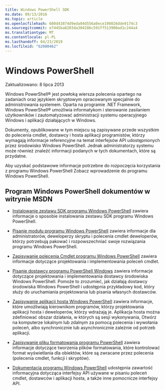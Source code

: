 ```yaml
---
title: Windows PowerShell SDK
ms.date: 09/13/2016
ms.topic: article
ms.openlocfilehash: 600d43874d9eda04d556a0ece198026dde9174c3
ms.sourcegitcommit: e7445ba8203da304286c591ff513900ad1c244a4
ms.translationtype: MT
ms.contentlocale: pl-PL
ms.lasthandoff: 04/23/2019
ms.locfileid: "62080462"
---
```

# <a name="windows-powershell"></a>Windows PowerShell

Zaktualizowano: 8 lipca 2013

Windows PowerShell® jest powłoką wiersza polecenia opartego na zadaniach oraz językiem skryptowym opracowanym specjalnie do administrowania systemem. Oparta na programie .NET Framework, Windows PowerShell® umożliwia informatykom i sterowanie zasilaniem użytkowników i zautomatyzować administracji systemu operacyjnego Windows i aplikacji działających w Windows.

Dokumenty, opublikowane w tym miejscu są zapisywane przede wszystkim do polecenia cmdlet, dostawcy i hosta aplikacji programistów, którzy wymagają informacje referencyjne na temat interfejsów API udostępnionych przez środowisko Windows PowerShell.
Jednak administratorzy systemu może również znaleźć informacji podanych w tych dokumentach, które są przydatne.

Aby uzyskać podstawowe informacje potrzebne do rozpoczęcia korzystania z programu Windows PowerShell Zobacz wprowadzenie do programu Windows PowerShell.

## <a name="windows-powershell-documents-on-msdn"></a>Program Windows PowerShell dokumentów w witrynie MSDN

- [Instalowanie zestawu SDK programu Windows PowerShell](https://msdn.microsoft.com/en-us/library/ff458115.aspx) zawiera informacje o sposobie instalowania zestawu SDK programu Windows PowerShell.

- [Pisanie modułu programu Windows PowerShell](./module/writing-a-windows-powershell-module.md) zawiera informacje dla administratorów, deweloperzy skryptu i polecenia cmdlet deweloperów, którzy potrzebują pakować i rozpowszechniać swoje rozwiązania programu Windows PowerShell.

- [Zapisywanie polecenia Cmdlet programu Windows PowerShell](./cmdlet/writing-a-windows-powershell-cmdlet.md) zawiera informacje dotyczące projektowania i implementowania poleceń cmdlet.

- [Pisanie dostawcy programu PowerShell Windows](./provider/writing-a-windows-powershell-provider.md) zawiera informacje dotyczące projektowania i implementowania dostawcy środowiska Windows PowerShell. Pomoże to zrozumieć, jak działają dostawcy środowiska Windows PowerShell i udostępnia przykładowy kod, który służy do uruchamiania projektowania lub pisania własnych dostawców.

- [Zapisywanie aplikacji hosta Windows PowerShell](./hosting/writing-a-windows-powershell-host-application.md) zawiera informacje, które umożliwiają kierownikom programów, którzy projektowania aplikacji hosta i deweloperów, którzy wdrażają je. Aplikacja hosta można zdefiniować obszar działania, w których są sesji wykonywania, Otwórz na komputerze lokalnym lub zdalnym za pomocą polecenia i wywołania poleceń, albo synchronicznie lub asynchronicznie zależnie od potrzeb aplikacji.

- [Zapisywanie pliku formatowania programu PowerShell](./format/writing-a-powershell-formatting-file.md) zawiera informacje dotyczące tworzenia plików formatowania, które kontrolować format wyświetlania dla obiektów, które są zwracane przez polecenia (polecenia cmdlet, funkcji i skryptów).

- [Dokumentacja programu Windows PowerShell](./windows-powershell-reference.md) udostępnia zawartość informacyjna dotycząca interfejsy API używane w pisaniu poleceń cmdlet, dostawców i aplikacji hosta, a także inne pomocnicze interfejsy API.
